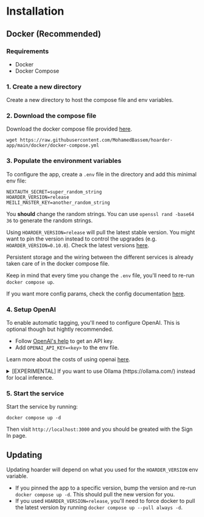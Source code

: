 # Installation

## Docker (Recommended)

### Requirements

- Docker
- Docker Compose

### 1. Create a new directory

Create a new directory to host the compose file and env variables.

### 2. Download the compose file

Download the docker compose file provided [here](https://github.com/MohamedBassem/hoarder-app/blob/main/docker/docker-compose.yml).

```
wget https://raw.githubusercontent.com/MohamedBassem/hoarder-app/main/docker/docker-compose.yml
```

### 3. Populate the environment variables

To configure the app, create a `.env` file in the directory and add this minimal env file:

```
NEXTAUTH_SECRET=super_random_string
HOARDER_VERSION=release
MEILI_MASTER_KEY=another_random_string
```

You **should** change the random strings. You can use `openssl rand -base64 36` to generate the random strings.

Using `HOARDER_VERSION=release` will pull the latest stable version. You might want to pin the version instead to control the upgrades (e.g. `HOARDER_VERSION=0.10.0`). Check the latest versions [here](https://github.com/MohamedBassem/hoarder-app/pkgs/container/hoarder-web).

Persistent storage and the wiring between the different services is already taken care of in the docker compose file.

Keep in mind that every time you change the `.env` file, you'll need to re-run `docker compose up`.

If you want more config params, check the config documentation [here](/configuration).

### 4. Setup OpenAI

To enable automatic tagging, you'll need to configure OpenAI. This is optional though but hightly recommended.

- Follow [OpenAI's help](https://help.openai.com/en/articles/4936850-where-do-i-find-my-openai-api-key) to get an API key.
- Add `OPENAI_API_KEY=<key>` to the env file.

Learn more about the costs of using openai [here](/openai).

<details>
    <summary>[EXPERIMENTAL] If you want to use Ollama (https://ollama.com/) instead for local inference.</summary>

    **Note:** The quality of the tags you'll get will depend on the quality of the model you choose. Running local models is a recent addition and not as battle tested as using openai, so proceed with care (and potentially expect a bunch of inference failures).

    - Make sure ollama is running.
    - Set the `OLLAMA_BASE_URL` env variable to the address of the ollama API.
    - Set `INFERENCE_TEXT_MODEL` to the model you want to use for text inference in ollama (for example: `mistral`)
    - Set `INFERENCE_IMAGE_MODEL` to the model you want to use for image inference in ollama (for example: `llava`)
    - Make sure that you `ollama pull`-ed the models that you want to use.


</details>

### 5. Start the service

Start the service by running:

```
docker compose up -d
```

Then visit `http://localhost:3000` and you should be greated with the Sign In page.


## Updating

Updating hoarder will depend on what you used for the `HOARDER_VERSION` env variable.
- If you pinned the app to a specific version, bump the version and re-run `docker compose up -d`. This should pull the new version for you.
- If you used `HOARDER_VERSION=release`, you'll need to force docker to pull the latest version by running `docker compose up --pull always -d`.
